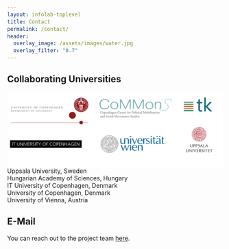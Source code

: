 ```yaml
---
layout: infolab-toplevel
title: Contact
permalink: /contact/
header:
  overlay_image: /assets/images/water.jpg
  overlay_filter: "0.7"
---
```


## Collaborating Universities


<img align="right" width="550" src="/assets/images/logos.png" />
Uppsala University, Sweden <br />
Hungarian Academy of Sciences, Hungary <br />
IT University of Copenhagen, Denmark <br />
University of Copenhagen, Denmark <br />
University of Vienna, Austria <br />


## E-Mail 

You can reach out to the project team [here](it-polarvis-info@lists.uu.se).
